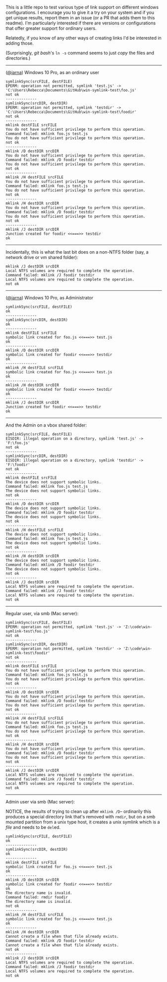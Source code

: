 This is a little repo to test various type of link support on different windows configurations. I encourage you to give it a try on your system and if you get unique results, report them in an issue (or a PR that adds them to this readme). I'm particularly interested if there are versions or configurations that offer greater support for ordinary users.

Relatedly, if you know of any other ways of creating links I'd be interested in adding those.

(Surprisingly, *git bash*'s `ln -s` command seems to just *copy* the files and directories.)

----

([@iarna](https://github.com/iarna)) Windows 10 Pro, as an ordinary user

```
symlinkSync(srcFILE, destFILE)
EPERM: operation not permitted, symlink 'test.js' -> 'C:\Users\Rebecca\Documents\GitHub\win-symlink-test\foo.js'
not ok
--------------
symlinkSync(srcDIR, destDIR)
EPERM: operation not permitted, symlink 'testdir' -> 'C:\Users\Rebecca\Documents\GitHub\win-symlink-test\foodir'
not ok
--------------
mklink destFILE srcFILE
You do not have sufficient privilege to perform this operation.
Command failed: mklink foo.js test.js
You do not have sufficient privilege to perform this operation.
not ok
--------------
mklink /D destDIR srcDIR
You do not have sufficient privilege to perform this operation.
Command failed: mklink /D foodir testdir
You do not have sufficient privilege to perform this operation.
not ok
--------------
mklink /H destFILE srcFILE
You do not have sufficient privilege to perform this operation.
Command failed: mklink foo.js test.js
You do not have sufficient privilege to perform this operation.
not ok
--------------
mklink /H destDIR srcDIR
You do not have sufficient privilege to perform this operation.
Command failed: mklink /D foodir testdir
You do not have sufficient privilege to perform this operation.
not ok
--------------
mklink /J destDIR srcDIR
Junction created for foodir <<===>> testdir
ok
```

---

Incidentally, this is what the last bit does on a non-NTFS folder (say, a
network drive or vm shared folder):

```
mklink /J destDIR srcDIR
Local NTFS volumes are required to complete the operation.
Command failed: mklink /J foodir testdir
Local NTFS volumes are required to complete the operation.
not ok
```

----

([@iarna](https://github.com/iarna)) Windows 10 Pro, as Administrator

```
symlinkSync(srcFILE, destFILE)
ok
--------------
symlinkSync(srcDIR, destDIR)
ok
--------------
mklink destFILE srcFILE
symbolic link created for foo.js <<===>> test.js
ok
--------------
mklink /D destDIR srcDIR
symbolic link created for foodir <<===>> testdir
ok
--------------
mklink /H destFILE srcFILE
symbolic link created for foo.js <<===>> test.js
ok
--------------
mklink /H destDIR srcDIR
symbolic link created for foodir <<===>> testdir
ok
--------------
mklink /J destDIR srcDIR
Junction created for foodir <<===>> testdir
ok
```

----

And the Admin on a vbox shared folder:

```
symlinkSync(srcFILE, destFILE)
EISDIR: illegal operation on a directory, symlink 'test.js' -> 'F:\foo.js'
not ok
--------------
symlinkSync(srcDIR, destDIR)
EISDIR: illegal operation on a directory, symlink 'testdir' -> 'F:\foodir'
not ok
--------------
mklink destFILE srcFILE
The device does not support symbolic links.
Command failed: mklink foo.js test.js
The device does not support symbolic links.
not ok
--------------
mklink /D destDIR srcDIR
The device does not support symbolic links.
Command failed: mklink /D foodir testdir
The device does not support symbolic links.
not ok
--------------
mklink /H destFILE srcFILE
The device does not support symbolic links.
Command failed: mklink foo.js test.js
The device does not support symbolic links.
not ok
--------------
mklink /H destDIR srcDIR
The device does not support symbolic links.
Command failed: mklink /D foodir testdir
The device does not support symbolic links.
not ok
--------------
mklink /J destDIR srcDIR
Local NTFS volumes are required to complete the operation.
Command failed: mklink /J foodir testdir
Local NTFS volumes are required to complete the operation.
not ok
```

----

Regular user, via smb (Mac server):

```
symlinkSync(srcFILE, destFILE)
EPERM: operation not permitted, symlink 'test.js' -> 'Z:\code\win-symlink-test\foo.js'
not ok
--------------
symlinkSync(srcDIR, destDIR)
EPERM: operation not permitted, symlink 'testdir' -> 'Z:\code\win-symlink-test\foodir'
not ok
--------------
mklink destFILE srcFILE
You do not have sufficient privilege to perform this operation.
Command failed: mklink foo.js test.js
You do not have sufficient privilege to perform this operation.
not ok
--------------
mklink /D destDIR srcDIR
You do not have sufficient privilege to perform this operation.
Command failed: mklink /D foodir testdir
You do not have sufficient privilege to perform this operation.
not ok
--------------
mklink /H destFILE srcFILE
You do not have sufficient privilege to perform this operation.
Command failed: mklink foo.js test.js
You do not have sufficient privilege to perform this operation.
not ok
--------------
mklink /H destDIR srcDIR
You do not have sufficient privilege to perform this operation.
Command failed: mklink /D foodir testdir
You do not have sufficient privilege to perform this operation.
not ok
--------------
mklink /J destDIR srcDIR
Local NTFS volumes are required to complete the operation.
Command failed: mklink /J foodir testdir
Local NTFS volumes are required to complete the operation.
not ok
```

----

Admin user via smb (Mac server):

NOTICE, the results of trying to clean up after `mklink /D`– ordinarily this produces a
special directory link that's removed with `rmdir`, but on a smb mounted partition from a
unix type host, it creates a unix symlink which is a _file_ and needs to be `del`ed.

```
symlinkSync(srcFILE, destFILE)
ok
--------------
symlinkSync(srcDIR, destDIR)
ok
--------------
mklink destFILE srcFILE
symbolic link created for foo.js <<===>> test.js
ok
--------------
mklink /D destDIR srcDIR
symbolic link created for foodir <<===>> testdir
ok
The directory name is invalid.
Command failed: rmdir foodir
The directory name is invalid.
not ok
--------------
mklink /H destFILE srcFILE
symbolic link created for foo.js <<===>> test.js
ok
--------------
mklink /H destDIR srcDIR
Cannot create a file when that file already exists.
Command failed: mklink /D foodir testdir
Cannot create a file when that file already exists.
not ok
--------------
mklink /J destDIR srcDIR
Local NTFS volumes are required to complete the operation.
Command failed: mklink /J foodir testdir
Local NTFS volumes are required to complete the operation.
not ok
```
